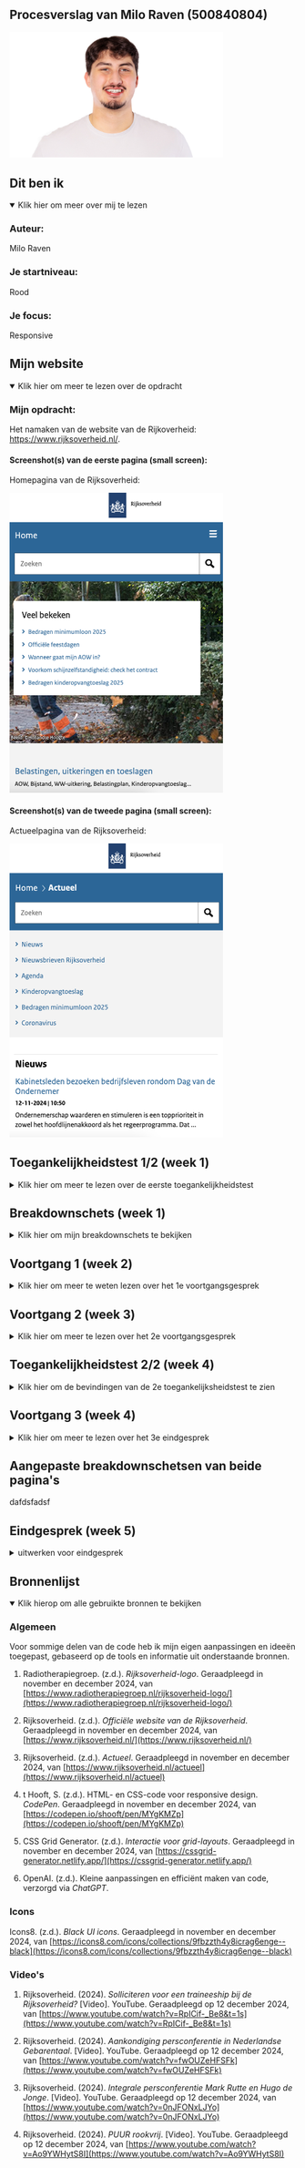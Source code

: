 ## Procesverslag van Milo Raven (500840804)

<img src="readme-images/foto-van-milo.png" width="375px" alt="Foto van Milo Ravenß">

## Dit ben ik

<details open>

<summary>Klik hier om meer over mij te lezen</summary>

### Auteur:

Milo Raven

### Je startniveau:

Rood

### Je focus:

Responsive

</details>

## Mijn website

<details open>

<summary>Klik hier om meer te lezen over de opdracht</summary>

### Mijn opdracht:

Het namaken van de website van de Rijkoverheid: https://www.rijksoverheid.nl/.

#### Screenshot(s) van de eerste pagina (small screen): 

Homepagina van de Rijksoverheid:

<img src="readme-images/screenshot-van-homepagina.png" width="375px" alt="Homepagina van de Rijksoverheid">

#### Screenshot(s) van de tweede pagina (small screen):

Actueelpagina van de Rijksoverheid:

<img src="readme-images/screenshot-van-actueelpagina.png" width="375px" alt="Actueelpagina van de Rijksoverheid">

</details>

## Toegankelijkheidstest 1/2 (week 1)

<details>

<summary>Klik hier om meer te lezen over de eerste toegankelijkheidstest</summary>

### Inleiding

Ik heb een toegankelijkheidstest uitgevoerd op de website Rijksoverheid.nl. Het doel van de test was om te beoordelen hoe goed de website werkt voor verschillende doelgroepen, zoals mensen die afhankelijk zijn van een screenreader, mensen met kleurenblindheid, en gebruikers die specifieke visuele en bewegingsinstellingen nodig hebben. Daarnaast heb ik de website vergeleken met Tiptopwasenstrijkservice.nl om een breder perspectief te krijgen op toegankelijkheid. In deze README staan mijn bevindingen en aanbevelingen.

### Bevindingen van de voiceovertest

Ik heb getest hoe een screenreader de website voorleest. Hierbij keek ik naar de structuur, navigatie en labels van interactieve elementen.

De koppenstructuur van de website is duidelijk en logisch. De belangrijkste onderdelen, zoals "Veel bekeken" en het menu, worden correct aangekondigd door de screenreader. Door het gebruik van ARIA-landmarks, zoals `role="main"` en `role="navigation"`, kan ik eenvoudig naar verschillende secties springen, zoals de navigatiebalk en de hoofdinhoud.

De knoppen en links hebben duidelijke en beschrijvende labels, bijvoorbeeld "Bedragen kinderopvangtoeslag 2025", waardoor ik direct begrijp wat ik kan verwachten. Ook de zoekbalk en andere formulieren werken goed, omdat deze correct gelabeld zijn.

De website scoort hoog op toegankelijkheid voor screenreaders. Dankzij de ARIA-landmarks en goede structuur kan ik de site eenvoudig gebruiken. Een kleine verbetering zou zijn om foutmeldingen in formulieren iets gedetailleerder te maken, zodat gebruikers meteen weten wat ze moeten corrigeren.

### WCAG checklist

Ik heb de WCAG-checklist twee keer ingevuld: één keer voor Rijksoverheid.nl en één keer voor Tiptopwasenstrijkservice.nl. Dit gaf me een goed beeld van hoe deze websites presteren op het gebied van toegankelijkheid.

<img src="readme-images/foto-1.JPG" width="375px" alt="Foto 1">

<img src="readme-images/foto-2.JPG" width="375px" alt="Foto 2">

<img src="readme-images/foto-3.JPG" width="375px" alt="Foto 3">

<img src="readme-images/foto-4.JPG" width="375px" alt="Foto 4">

<img src="readme-images/foto-5.JPG" width="375px" alt="Foto 5">

Rijksoverheid.nl voldoet aan bijna alle richtlijnen in de checklist. De website heeft een sterke structuur, goed contrast en beschrijvende labels. Daarentegen scoorde Tiptopwasenstrijkservice.nl op veel punten slecht. De website mist een logische koppenstructuur, heeft slecht contrast en gebruikt geen correcte HTML-elementen. Dit benadrukt hoe belangrijk het is om toegankelijkheid vanaf het begin in het ontwerpproces mee te nemen.

### Kleurenblindtest
Ik heb getest hoe de website eruitziet voor mensen met Protanopia (roodblindheid), Deuteranopia (groenblindheid), Tritanopia (blauwblindheid) en Achromatopsia (volledige kleurenblindheid).

<img src="readme-images/kleurenblind-test.png" style="width: 100%;" alt="De Rijksoverheid webpagina in een kleurenblindsimulatie">

Bij Protanopia en Deuteranopia zijn rode en groene tinten moeilijk te onderscheiden. Het blauwe menu blijft duidelijk zichtbaar, maar als ik bijvoorbeeld een rode accentkleur zou gebruiken, is die niet te zien. Bij Tritanopia verdwijnen blauwe tinten, wat het menu minder opvallend maakt. Bij Achromatopsia is alles grijs, en zonder extra visuele cues, zoals onderstreping of iconen, zijn links moeilijk te herkennen.

De website werkt redelijk goed voor kleurenblinde gebruikers, maar kan verbeteren door meer visuele elementen toe te voegen, zoals iconen naast kleur of onderstreping bij links.

### Dark/lighttest, increase contrast en reduce motion test

Ik heb gekeken hoe de website reageert op instellingen zoals donkere modus, verhoogd contrast en het verminderen van bewegingseffecten.

De website reageert niet op deze instellingen. Wanneer ik de donkere modus inschakel, verandert er niets aan de kleuren. Ook bij verhoogd contrast gebeurt er niets. Bij reduce motion blijven animaties of bewegingen hetzelfde.

Hier is veel ruimte voor verbetering. Door de website aan te passen aan deze gebruikersvoorkeuren kan de ervaring voor visueel beperkte gebruikers en mensen met gevoeligheid voor beweging flink verbeteren.

### Conclusie en ontwerpadvies

Ik vind dat Rijksoverheid.nl een goede basis heeft voor toegankelijkheid, vooral bij het gebruik van screenreaders en de algemene structuur. Toch zijn er verbeterpunten, vooral op het gebied van kleur en gebruikersvoorkeuren.

1. **Kleurgebruik:** Voeg meer visuele elementen toe, zoals onderstreping bij links en iconen naast kleurgecodeerde knoppen.
2. **Dark mode:** Implementeer een donkere modus voor visueel comfort in omgevingen met weinig licht.
3. **Contrast:** Zorg dat de website reageert op verhoogde contrastinstellingen om de leesbaarheid te verbeteren.
4. **Reduce motion:** Voeg ondersteuning toe om animaties te minimaliseren of uit te schakelen voor mensen die gevoelig zijn voor beweging.
5. **Formulieren:** Maak foutmeldingen gedetailleerder en geef duidelijke instructies, zoals "Gebruik alleen cijfers bij het invullen van dit veld."

Door deze verbeteringen kan de website niet alleen voldoen aan de richtlijnen, maar ook een inclusieve ervaring bieden aan een breder publiek.

</details>

## Breakdownschets (week 1)

<details>

<summary>Klik hier om mijn breakdownschets te bekijken</summary>

### Breakdown van de twee pagina's: 

De breakdown van de twee pagina's:

<img src="readme-images/breakdown-van-homepagina.jpg" width="375px" alt="Breakdownschets van de homepagina van de Rijksoverheid">

<img src="readme-images/breakdown-van-actueelpagina.jpg" width="375px" alt="Breakdownschets van de actueelpagina van de Rijksoverheid">

### Dynamisch deel: 

De breakdown van een dynamisch deel:

<img src="readme-images/dynamische-schets-een.png" width="375px" alt="Breakdown van een dynamisch deel">

### Nog een dynamisch deel: 

De breakdown van nog een dynamisch deel:

<img src="readme-images/dynamisch-scherm-twee.jpg" width="375px" alt="Breakdown van nog een dynamisch deel">

</details>

## Voortgang 1 (week 2)

<details>

<summary>Klik hier om meer te weten lezen over het 1e voortgangsgesprek</summary>

### Stand van zaken

Het proces verloopt soepel. Helaas kon ik vanwege privéredenen en het vinden van een stage niet altijd bij de lessen aanwezig zijn, maar uiteindelijk is alles goed gekomen. De HTML is volledig afgerond en het procesverslag is up-to-date in de README-file. Daarnaast ben ik ook al begonnen met het experimenteren in CSS om verdere vooruitgang te boeken.

De website en een deel van de code:

<img src="readme-images/deel-van-de-website.png" width="375px" alt="Screenshot van een deel van de website">

<img src="readme-images/deel-van-de-code.png" width="375px" alt="Screenshot van een deel van de code">

### Agenda voor meeting

Tijdens de groepssessie hebben we de agenda gericht op het verbeteren van CSS en het bespreken van individuele uitdagingen. Dit gaf ons de mogelijkheid om van elkaar te leren en concrete verbeterpunten te vinden. Het was waardevol om te zien hoe iedereen zijn eigen inzichten inbracht en oplossingen aandroeg.

### Verslag van meeting

We hebben concrete verbeteringen besproken, zoals het optimaliseren van sections (geen sections binnen sections), en het gebruik van H2-tags bij onduidelijke onderdelen, eventueel met onzichtbare H2's of aria-labels voor betere toegankelijkheid met screenreaders. Verder is het belangrijk om een eigen font te kiezen en niet te blijven bij standaardfonts zoals Verdana. Voor de structuur van artikelen werd geadviseerd om een lijst te maken, zodat screenreaders het aantal items duidelijk kunnen lezen. Tot slot hebben we besproken om bij media queries eerst voor mobiel te ontwerpen en vanuit daar verder te bouwen, waarbij we niet gebonden blijven aan specifieke schermformaten maar kijken naar wat visueel goed werkt.

</details>

## Voortgang 2 (week 3)

<details>
<summary>Klik hier om meer te lezen over het 2e voortgangsgesprek</summary>

### Stand van zaken

Tijdens dit gesprek waren we slechts met zijn tweeën, maar dat heeft me niet tegengehouden om veel te leren. Ik liep vast met het responsive maken van mijn header. In de les heeft Sanne dit duidelijk uitgelegd en zelfs de code hiervoor opgestuurd. Dit heeft enorm geholpen, en ik denk dat mijn project nu zo goed als klaar is.

Helina was al bijna klaar met haar project, omdat ze haar gesprek eerder gepland had. Dat gaf me de kans om veel inspiratie uit haar werk te halen en inzicht te krijgen in hoe ik mijn project verder kon verbeteren. Dit vond ik erg waardevol.

### Vooruitgang

Dankzij de hulp van Sanne en de inspiratie van Helina ben ik flink vooruitgegaan. De header is nu volledig responsive, en ik heb geleerd hoe ik mijn CSS efficiënter kan maken. Dit zal ik ook toepassen op andere delen van mijn project. Daarnaast heb ik de README verder bijgewerkt met de laatste wijzigingen.

Een screenshot van de responsive header op mobiel en desktop:

<img src="readme-images/header-op-mobiel.png" width="375px" alt="Screenshot van de responsive header op mobiel">

<img src="readme-images/header-op-desktop.png" width="375px" alt="Screenshot van de responsive header op mobiel">

### Belangrijke inzichten

1. **Responsive header:** Het probleem dat heel moeilijk was leek na een uitleg ineens heel makkelijk. Ik heb hier echt zoveel aan gehad. 
2. **Feedback van Helina:** Haar gestructureerde aanpak inspireerde me om mijn project overzichtelijker te maken en me beter te focussen op toegankelijkheid.

### Agenda voor de volgende stappen

- Toepassen van de verbeteringen uit deze sessie op andere onderdelen van de website.
- Testen van de toegankelijkheid van de site met een screenreader.
- Beginnen met het schrijven van het definitieve procesverslag en voorbereiden op het laatste voortgangsgesprek.

</details>

## Toegankelijkheidstest 2/2 (week 4)

<details>
<summary>Klik hier om de bevindingen van de 2e toegankelijksheidstest te zien</summary>

### Bevindingen
Lijst met je bevindingen die in de test naar voren kwamen:

#### Screenreader
Alles werd goed toegelicht door de screenreader.

Ik gebruik nog te veel onnodige secties, wat de structuur verwarrend maakt. Dit moet worden vereenvoudigd om het toegankelijker te maken.

Op mijn tweede pagina ontbreken onzichtbare headers, waardoor je niet altijd weet waar je je bevindt. Dit moet worden toegevoegd.

Over het gebruik van `tabindex` ben ik nog onzeker. Hiervoor wil ik advies vragen aan mijn klasgenoten.

#### Contrast-check
**Light-modus**:

De contrast-check vond ik leuk om te doen en ik heb de website [WebAIM Contrast Checker](https://webaim.org/resources/contrastchecker/) gebruikt.

Voor de light-versie van mijn site voldoet alles aan WCAG AA voor normale tekst en aan WCAG AAA voor grote tekst en andere elementen.

**Dark-modus**:

Voor de dark-modus is alles goedgekeurd, inclusief WCAG AAA.

#### WCAG checklist

Ik heb de WCAG-checklist ook ingevuld. Veel viel er niet te verbeteren aan de website zelf. Ik heb een dark modus toegevoegd en wat ARIA-labels. Daaruit is geblekeken dat de website wel toegankelijker is geworden wat erg fijn is. 

<img src="readme-images/foto-1-1.jpeg" width="375px" alt="Foto 1 van test 2">

<img src="readme-images/foto-1-2.jpeg" width="375px" alt="Foto 2 van test 2">

<img src="readme-images/foto-1-3.jpeg" width="375px" alt="Foto 3 van test 2">

<img src="readme-images/foto-1-4.jepg" width="375px" alt="Foto 4 van test 2">

<img src="readme-images/foto-1-5.jpeg" width="375px" alt="Foto 5 van test 2">

</details>


## Voortgang 3 (week 4)

<details>
  <summary>Klik hier om meer te lezen over het 3e eindgesprek</summary>

  ### Stand van zaken

  Het derde gesprek was eigenlijk een eindgesprek. Omdat ik een voortgangsgesprek had gemist, werd dit gesprek ook benut om terug te kijken. Waar anderen soms gespannen waren, voelde ik me best relaxt. Ik kon nog veel vragen stellen, wat me nuttige inzichten gaf over hoe ik de laatste fase kan benaderen.

  Ik heb al een groot deel afgerond, maar er zijn nog verbeterpunten. Zo moet mijn tweede pagina nog complexer worden en zijn er op codeniveau punten die ik kan optimaliseren. Ook bleek mijn JavaScript-interactie nog niet voldoende, dus die ga ik aanpakken.

  ### Bevindingen en actiepunten

  - **Tweede pagina:** Ik ga een interactieve kaart implementeren om de functionaliteit te vergroten.
  - **Videocarousel:** Er komt een videocarousel die toegankelijk moet zijn met toetsenbordnavigatie (pijltjestoetsen), wat een uitdagende klus wordt in JavaScript.
  - **Sections:** Onnodige sections kunnen worden verwijderd om de structuur te vereenvoudigen.
  - **Links in artikelen:** Linkjes moeten in een `<article>`-element worden geplaatst voor een betere semantische opbouw.
  - **ARIA-labels:** Het gebruik van ARIA-labels wordt verminderd waar deze overbodig zijn.
  - **HTML-correcties:** Sommige elementen hebben een verkeerde naamgeving en moeten worden aangepast.
  - **Toegankelijkheid:** Contrast en algemene toegankelijkheid moeten worden gecontroleerd en verbeterd.

  ### Planning

  Met deze verbeterpunten in gedachten, plan ik de volgende stappen:
  1. De tweede pagina verder ontwikkelen, inclusief de interactieve kaart.
  2. De videocarousel bouwen met JavaScript, met focus op toegankelijkheid.
  3. De bestaande structuur optimaliseren door overbodige sections en ARIA-labels te verwijderen.
  4. Toegankelijkheidstests uitvoeren om contrast en gebruiksvriendelijkheid te verbeteren.

  ### Visuele voorbeelden van de voortgang

  Een voorbeeld van mijn interactieve kaart:

  <img src="readme-images/interactieve-kaart.png" width="375px" alt="Interactieve kaart voorbeeld">

  Een overzicht van de huidige videocarousel:

  <img src="readme-images/image-carousel.png" width="375px" alt="Screenshot van de videocarousel">

</details>

## Aangepaste breakdownschetsen van beide pagina's

dafdsfadsf

## Eindgesprek (week 5)

<details>
  <summary>uitwerken voor eindgesprek</summary>

  ### Je uitkomst - karakteristiek screenshots:
  <img src="readme-images/dummy-plaatje.jpg" width="375px" alt="uitomst opdracht 1">


  ### Dit ging goed/Heb ik geleerd: 
  Korte omschrijving met plaatjes

  <img src="readme-images/dummy-plaatje.jpg" width="375px" alt="top">


  ### Dit was lastig/Is niet gelukt:
  Korte omschrijving met plaatjes

  <img src="readme-images/dummy-plaatje.jpg" width="375px" alt="bummer">
</details>

## Bronnenlijst

<details open>
<summary>Klik hierop om alle gebruikte bronnen te bekijken</summary>

### Algemeen
Voor sommige delen van de code heb ik mijn eigen aanpassingen en ideeën toegepast, gebaseerd op de tools en informatie uit onderstaande bronnen.

1. Radiotherapiegroep. (z.d.). *Rijksoverheid-logo*. Geraadpleegd in november en december 2024, van [https://www.radiotherapiegroep.nl/rijksoverheid-logo/](https://www.radiotherapiegroep.nl/rijksoverheid-logo/)

2. Rijksoverheid. (z.d.). *Officiële website van de Rijksoverheid*. Geraadpleegd in november en december 2024, van [https://www.rijksoverheid.nl/](https://www.rijksoverheid.nl/)

3. Rijksoverheid. (z.d.). *Actueel*. Geraadpleegd in november en december 2024, van [https://www.rijksoverheid.nl/actueel](https://www.rijksoverheid.nl/actueel)

4. t Hooft, S. (z.d.). HTML- en CSS-code voor responsive design. *CodePen*. Geraadpleegd in november en december 2024, van [https://codepen.io/shooft/pen/MYgKMZp](https://codepen.io/shooft/pen/MYgKMZp)

5. CSS Grid Generator. (z.d.). *Interactie voor grid-layouts*. Geraadpleegd in november en december 2024, van [https://cssgrid-generator.netlify.app/](https://cssgrid-generator.netlify.app/)

6. OpenAI. (z.d.). Kleine aanpassingen en efficiënt maken van code, verzorgd via *ChatGPT*.

### Icons
Icons8. (z.d.). *Black UI icons*. Geraadpleegd in november en december 2024, van [https://icons8.com/icons/collections/9fbzzth4y8icrag6enge--black](https://icons8.com/icons/collections/9fbzzth4y8icrag6enge--black)

### Video's
1. Rijksoverheid. (2024). *Solliciteren voor een traineeship bij de Rijksoverheid?* [Video]. YouTube. Geraadpleegd op 12 december 2024, van [https://www.youtube.com/watch?v=RpICif-_Be8&t=1s](https://www.youtube.com/watch?v=RpICif-_Be8&t=1s)

2. Rijksoverheid. (2024). *Aankondiging persconferentie in Nederlandse Gebarentaal*. [Video]. YouTube. Geraadpleegd op 12 december 2024, van [https://www.youtube.com/watch?v=fwOUZeHFSFk](https://www.youtube.com/watch?v=fwOUZeHFSFk)

3. Rijksoverheid. (2024). *Integrale persconferentie Mark Rutte en Hugo de Jonge*. [Video]. YouTube. Geraadpleegd op 12 december 2024, van [https://www.youtube.com/watch?v=0nJFONxLJYo](https://www.youtube.com/watch?v=0nJFONxLJYo)

4. Rijksoverheid. (2024). *PUUR rookvrij*. [Video]. YouTube. Geraadpleegd op 12 december 2024, van [https://www.youtube.com/watch?v=Ao9YWHytS8I](https://www.youtube.com/watch?v=Ao9YWHytS8I)

</details>
